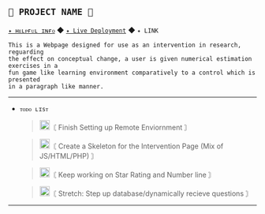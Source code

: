 ## `🌿 PROJECT NAME 🌿`
[`✦ ʜᴇʟᴘғᴜʟ ɪɴғᴏ`](https://en.wikipedia.org/wiki/JavaScript) ◆ [`✦ Live Deployment`](https://keisukel.github.io/Estimation-Project/) ◆ `✦ LINK`

    This is a Webpage designed for use as an intervention in research, reguarding  
    the effect on conceptual change, a user is given numerical estimation exercises in a
    fun game like learning environment comparatively to a control which is presented
    in a paragraph like manner. 
------
- `ᴛᴏᴅᴏ ʟɪsᴛ`
  
  ><img width="20" src="https://imgur.com/rzRlaDz.png" alt="Icon Image">〘 Finish Setting up Remote Enviornment 〙
  
  ><img width="20" src="https://imgur.com/rzRlaDz.png" alt="Icon Image">〘 Create a Skeleton for the Intervention Page (Mix of JS/HTML/PHP) 〙
  
  ><img width="20" src="https://imgur.com/rzRlaDz.png" alt="Icon Image">〘 Keep working on Star Rating and Number line 〙
  
  ><img width="20" src="https://imgur.com/rzRlaDz.png" alt="Icon Image">〘 Stretch: Step up database/dynamically recieve questions 〙

------
